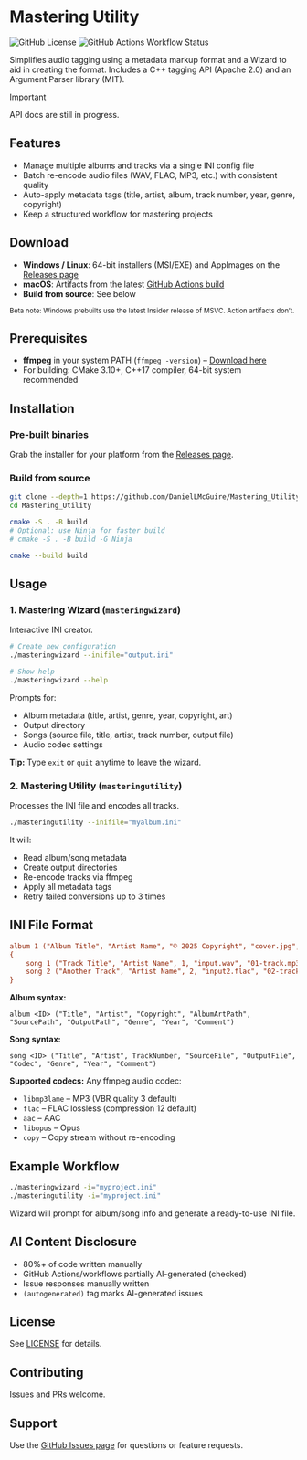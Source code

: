 # Mastering Utility

![GitHub License](https://img.shields.io/github/license/DanielLMcGuire/Mastering_Utility)
![GitHub Actions Workflow Status](https://img.shields.io/github/actions/workflow/status/DanielLMcGuire/Mastering_Utility/cmake-multi-platform.yml)

Simplifies audio tagging using a metadata markup format and a Wizard to aid in creating the format.
Includes a C++ tagging API (Apache 2.0) and an Argument Parser library (MIT).

 
> [!IMPORTANT]
> API docs are still in progress.

## Features

- Manage multiple albums and tracks via a single INI config file
- Batch re-encode audio files (WAV, FLAC, MP3, etc.) with consistent quality
- Auto-apply metadata tags (title, artist, album, track number, year, genre, copyright)
- Keep a structured workflow for mastering projects

## Download

- **Windows / Linux**: 64-bit installers (MSI/EXE) and AppImages on the [Releases page](https://github.com/DanielLMcGuire/Mastering_Utility/releases/latest)
- **macOS**: Artifacts from the latest [GitHub Actions build](https://github.com/DanielLMcGuire/Mastering_Utility/actions)
- **Build from source**: See below

<sub>Beta note: Windows prebuilts use the latest Insider release of MSVC. Action artifacts don’t.</sub>

## Prerequisites

- **ffmpeg** in your system PATH (`ffmpeg -version`) – [Download here](https://ffmpeg.org/download.html)  
- For building: CMake 3.10+, C++17 compiler, 64-bit system recommended

## Installation

### Pre-built binaries
Grab the installer for your platform from the [Releases page](https://github.com/DanielLMcGuire/Mastering_Utility/releases).

### Build from source
```bash
git clone --depth=1 https://github.com/DanielLMcGuire/Mastering_Utility.git
cd Mastering_Utility

cmake -S . -B build
# Optional: use Ninja for faster build
# cmake -S . -B build -G Ninja

cmake --build build
````

## Usage

### 1. Mastering Wizard (`masteringwizard`)

Interactive INI creator.

```bash
# Create new configuration
./masteringwizard --inifile="output.ini"

# Show help
./masteringwizard --help
```

Prompts for:

* Album metadata (title, artist, genre, year, copyright, art)
* Output directory
* Songs (source file, title, artist, track number, output file)
* Audio codec settings

**Tip:** Type `exit` or `quit` anytime to leave the wizard.

### 2. Mastering Utility (`masteringutility`)

Processes the INI file and encodes all tracks.

```bash
./masteringutility --inifile="myalbum.ini"
```

It will:

* Read album/song metadata
* Create output directories
* Re-encode tracks via ffmpeg
* Apply all metadata tags
* Retry failed conversions up to 3 times

## INI File Format

```ini
album 1 ("Album Title", "Artist Name", "© 2025 Copyright", "cover.jpg", "./source", "./output", "Genre", "2025", "Comment")
{
    song 1 ("Track Title", "Artist Name", 1, "input.wav", "01-track.mp3", "libmp3lame", "Genre", "2025", "Comment")
    song 2 ("Another Track", "Artist Name", 2, "input2.flac", "02-track.flac", "flac", "Genre", "2025")
}
```

**Album syntax:**

```
album <ID> ("Title", "Artist", "Copyright", "AlbumArtPath", "SourcePath", "OutputPath", "Genre", "Year", "Comment")
```

**Song syntax:**

```
song <ID> ("Title", "Artist", TrackNumber, "SourceFile", "OutputFile", "Codec", "Genre", "Year", "Comment")
```

**Supported codecs:** Any ffmpeg audio codec:

* `libmp3lame` – MP3 (VBR quality 3 default)
* `flac` – FLAC lossless (compression 12 default)
* `aac` – AAC
* `libopus` – Opus
* `copy` – Copy stream without re-encoding

## Example Workflow

```bash
./masteringwizard -i="myproject.ini"
./masteringutility -i="myproject.ini"
```

Wizard will prompt for album/song info and generate a ready-to-use INI file.

## AI Content Disclosure

* 80%+ of code written manually
* GitHub Actions/workflows partially AI-generated (checked)
* Issue responses manually written
* `(autogenerated)` tag marks AI-generated issues

## License

See [LICENSE](LICENSE) for details.

## Contributing

Issues and PRs welcome.

## Support

Use the [GitHub Issues page](https://github.com/DanielLMcGuire/Mastering_Utility/issues) for questions or feature requests.
